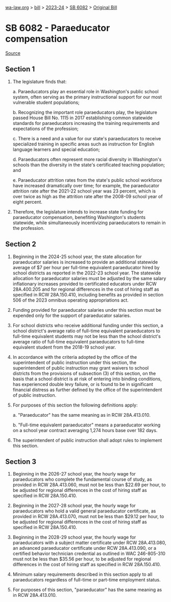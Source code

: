 [wa-law.org](/) > [bill](/bill/) > [2023-24](/bill/2023-24/) > [SB 6082](/bill/2023-24/sb/6082/) > [Original Bill](/bill/2023-24/sb/6082/1/)

# SB 6082 - Paraeducator compensation

[Source](http://lawfilesext.leg.wa.gov/biennium/2023-24/Pdf/Bills/Senate%20Bills/6082.pdf)

## Section 1
1. The legislature finds that:

    a. Paraeducators play an essential role in Washington's public school system, often serving as the primary instructional support for our most vulnerable student populations;

    b. Recognizing the important role paraeducators play, the legislature passed House Bill No. 1115 in 2017 establishing common statewide standards for paraeducators increasing the training requirements and expectations of the profession;

    c. There is a need and a value for our state's paraeducators to receive specialized training in specific areas such as instruction for English language learners and special education;

    d. Paraeducators often represent more racial diversity in Washington's schools than the diversity in the state's certificated teaching population; and

    e. Paraeducator attrition rates from the state's public school workforce have increased dramatically over time; for example, the paraeducator attrition rate after the 2021-22 school year was 23 percent, which is over twice as high as the attrition rate after the 2008-09 school year of eight percent.

2. Therefore, the legislature intends to increase state funding for paraeducator compensation, benefiting Washington's students statewide, while simultaneously incentivizing paraeducators to remain in the profession.

## Section 2
1. Beginning in the 2024-25 school year, the state allocation for paraeducator salaries is increased to provide an additional statewide average of $7 per hour per full-time equivalent paraeducator hired by school districts as reported in the 2022-23 school year. The statewide allocation for paraeducator salaries must be adjusted by the same salary inflationary increases provided to certificated educators under RCW 28A.400.205 and for regional differences in the cost of hiring staff as specified in RCW 28A.150.410, including benefits as provided in section 506 of the 2023 omnibus operating appropriations act.

2. Funding provided for paraeducator salaries under this section must be expended only for the support of paraeducator salaries.

3. For school districts who receive additional funding under this section, a school district's average ratio of full-time equivalent paraeducators to full-time equivalent students may not be less than the school district's average ratio of full-time equivalent paraeducators to full-time equivalent student from the 2018-19 school year.

4. In accordance with the criteria adopted by the office of the superintendent of public instruction under this section, the superintendent of public instruction may grant waivers to school districts from the provisions of subsection (3) of this section, on the basis that a school district is at risk of entering into binding conditions, has experienced double levy failure, or is found to be in significant financial distress as further defined by the office of the superintendent of public instruction.

5. For purposes of this section the following definitions apply:

    a. "Paraeducator" has the same meaning as in RCW 28A.413.010.

    b. "Full-time equivalent paraeducator" means a paraeducator working on a school year contract averaging 1,274 hours base over 182 days.

6. The superintendent of public instruction shall adopt rules to implement this section.

## Section 3
1. Beginning in the 2026-27 school year, the hourly wage for paraeducators who complete the fundamental course of study, as provided in RCW 28A.413.060, must not be less than $22.69 per hour, to be adjusted for regional differences in the cost of hiring staff as specified in RCW 28A.150.410.

2. Beginning in the 2027-28 school year, the hourly wage for paraeducators who hold a valid general paraeducator certificate, as provided in RCW 28A.413.070, must not be less than $29.12 per hour, to be adjusted for regional differences in the cost of hiring staff as specified in RCW 28A.150.410.

3. Beginning in the 2028-29 school year, the hourly wage for paraeducators with a subject matter certificate under RCW 28A.413.080, an advanced paraeducator certificate under RCW 28A.413.090, or a certified behavior technician credential as outlined in WAC 246-805-310 must not be less than $35.56 per hour, to be adjusted for regional differences in the cost of hiring staff as specified in RCW 28A.150.410.

4. Minimum salary requirements described in this section apply to all paraeducators regardless of full-time or part-time employment status.

5. For purposes of this section, "paraeducator" has the same meaning as in RCW 28A.413.010.
